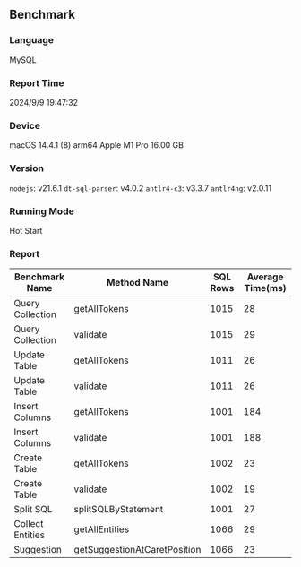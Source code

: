 ## Benchmark

### Language
MySQL

### Report Time
2024/9/9 19:47:32

### Device
macOS 14.4.1
(8) arm64 Apple M1 Pro
16.00 GB

### Version
`nodejs`: v21.6.1
`dt-sql-parser`: v4.0.2
`antlr4-c3`: v3.3.7
`antlr4ng`: v2.0.11

### Running Mode
Hot Start

### Report
| Benchmark Name |         Method Name        |SQL Rows|Average Time(ms)| 
|----------------|----------------------------|--------|----------------| 
|Query Collection|        getAllTokens        |  1015  |       28       | 
|Query Collection|          validate          |  1015  |       29       | 
|  Update Table  |        getAllTokens        |  1011  |       26       | 
|  Update Table  |          validate          |  1011  |       26       | 
| Insert Columns |        getAllTokens        |  1001  |       184      | 
| Insert Columns |          validate          |  1001  |       188      | 
|  Create Table  |        getAllTokens        |  1002  |       23       | 
|  Create Table  |          validate          |  1002  |       19       | 
|    Split SQL   |     splitSQLByStatement    |  1001  |       27       | 
|Collect Entities|       getAllEntities       |  1066  |       29       | 
|   Suggestion   |getSuggestionAtCaretPosition|  1066  |       23       | 


